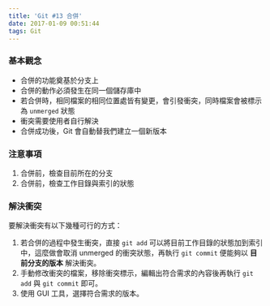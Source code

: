 ```yaml
---
title: 'Git #13 合併'
date: 2017-01-09 00:51:44
tags: Git
---
```

### 基本觀念
- 合併的功能奠基於分支上
- 合併的動作必須發生在同一個儲存庫中
- 若合併時，相同檔案的相同位置處皆有變更，會引發衝突，同時檔案會被標示為 `unmerged` 狀態
- 衝突需要使用者自行解決
- 合併成功後，Git 會自動替我們建立一個新版本


### 注意事項
1. 合併前，檢查目前所在的分支
2. 合併前，檢查工作目錄與索引的狀態


### 解決衝突
要解決衝突有以下幾種可行的方式：
1. 若合併的過程中發生衝突，直接 `git add` 可以將目前工作目錄的狀態加到索引中，這麼做會取消 unmerged 的衝突狀態，再執行 `git commit` 便能夠以 **目前分支的版本** 解決衝突。
2. 手動修改衝突的檔案，移除衝突標示，編輯出符合需求的內容後再執行 `git add` 與 `git commit` 即可。
3. 使用 GUI 工具，選擇符合需求的版本。